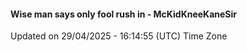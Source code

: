 #### Wise man says only fool rush in - McKidKneeKaneSir
Updated on 29/04/2025 - 16:14:55 (UTC) Time Zone
